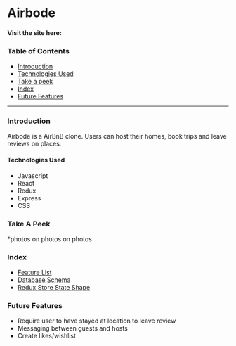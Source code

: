 # Airbode

#### Visit the site here: 

### Table of Contents
* [Introduction](#introduction)
* [Technologies Used](#technologies-used)
* [Take a peek](#take-a-peek)
* [Index](#index)
* [Future Features](#future-features)


---
### Introduction

Airbode is a AirBnB clone. Users can host their homes, book trips and leave reviews on places.

#### Technologies Used
* Javascript
* React
* Redux
* Express
* CSS
  
### Take A Peek
  *photos on photos on photos
  
### Index
* [Feature List](https://github.com/jay-bean/Airbode/wiki/feature-list)
* [Database Schema](https://github.com/jay-bean/Airbode/wiki/Database-Schema)
* [Redux Store State Shape](https://github.com/jay-bean/Airbode/wiki/State-Shape)

### Future Features
* Require user to have stayed at location to leave review
* Messaging between guests and hosts
* Create likes/wishlist 
